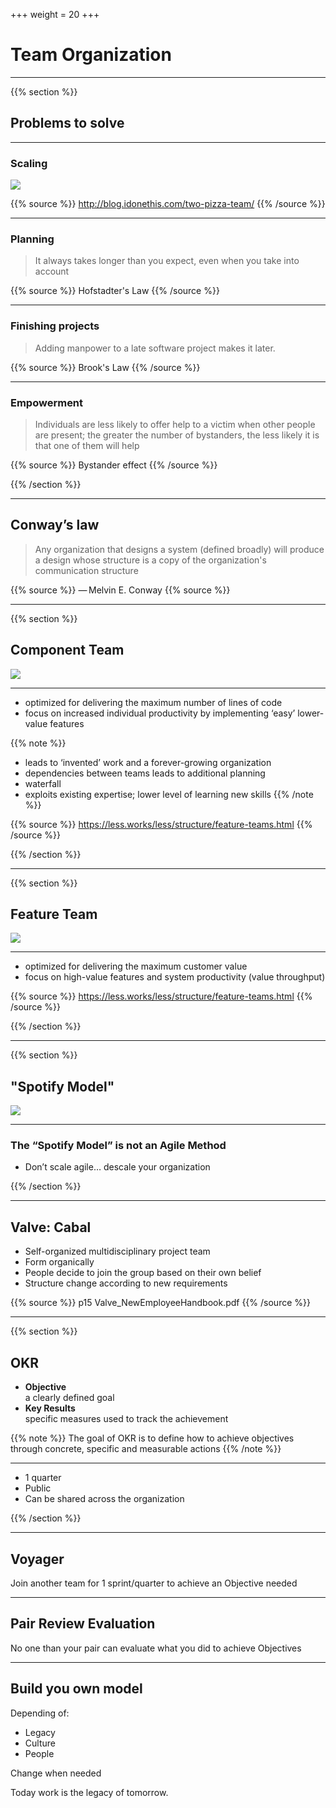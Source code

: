 +++
weight = 20
+++

# Team Organization

---

{{% section %}}

## Problems to solve

---

### Scaling

![](/teamscaling.png)

{{% source %}}
http://blog.idonethis.com/two-pizza-team/
{{% /source %}}

---

### Planning

> It always takes longer than you expect, even when you take into account

{{% source %}}
Hofstadter's Law
{{% /source %}}

---

### Finishing projects

> Adding manpower to a late software project makes it later.

{{% source %}}
Brook's Law
{{% /source %}}

---

### Empowerment

> Individuals are less likely to offer help to a victim when other people are present; the greater the number of bystanders, the less likely it is that one of them will help

{{% source %}}
Bystander effect
{{% /source %}}

{{% /section %}}

---

## Conway’s law

> Any organization that designs a system (defined broadly) will produce a design whose structure is a copy of the organization's communication structure

{{% source %}}
— Melvin E. Conway
{{% source %}}

---

{{% section %}}

## Component Team

![](https://less.works/img/structure/component-vs-feature-teams.png.pagespeed.ce.NKNnxhQVFQ.png)

---

- optimized for delivering the maximum number of lines of code
- focus on increased individual productivity by implementing ‘easy’ lower-value features

{{% note %}}

- leads to ‘invented’ work and a forever-growing organization
- dependencies between teams leads to additional planning
- waterfall
- exploits existing expertise; lower level of learning new skills
  {{% /note %}}

{{% source %}}
https://less.works/less/structure/feature-teams.html
{{% /source %}}

{{% /section %}}

---

{{% section %}}

## Feature Team

![](https://less.works/img/structure/feature-team.png.pagespeed.ce.v7DmWbfu5I.png)

---

- optimized for delivering the maximum customer value
- focus on high-value features and system productivity (value throughput)

{{% source %}}
https://less.works/less/structure/feature-teams.html
{{% /source %}}

{{% /section %}}

---

{{% section %}}

## "Spotify Model"

![](https://indeed.headlink-partners.com/wp-content/uploads/sites/4/2019/10/image644.png)

---

### The “Spotify Model” is not an Agile Method

- Don’t scale agile… descale your organization

{{% /section %}}

---

## Valve: Cabal

- Self-organized multidisciplinary project team
- Form organically
- People decide to join the group based on their own belief
- Structure change according to new requirements

{{% source %}}
p15 Valve_NewEmployeeHandbook.pdf
{{% /source %}}

---

{{% section %}}

## OKR

- **Objective**  
  a clearly defined goal
- **Key Results**  
  specific measures used to track the achievement

{{% note %}}
The goal of OKR is to define how to achieve objectives through concrete, specific and measurable actions
{{% /note %}}

---

- 1 quarter
- Public
- Can be shared across the organization

{{% /section %}}

---

## Voyager

Join another team for 1 sprint/quarter to achieve an Objective needed

---

## Pair Review Evaluation

No one than your pair can evaluate what you did to achieve Objectives

---

## Build you own model

Depending of:

- Legacy
- Culture
- People

Change when needed

Today work is the legacy of tomorrow.
